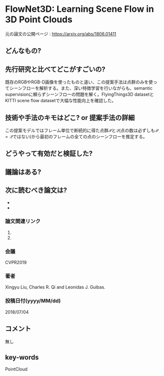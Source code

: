 # FlowNet3D: Learning Scene Flow in 3D Point Clouds

元の論文の公開ページ : https://arxiv.org/abs/1806.01411

## どんなもの?

## 先行研究と比べてどこがすごいの?
既存のRGBやRGB-D画像を使ったものと違い、この提案手法は点群のみを使ってシーンフローを解析する。また、深い特徴学習を行いながらも、semantic supervisionに頼らずシーンフローの問題を解く。FlyingThings3D datasetとKITTI scene flow datasetで大幅な性能向上を確認した。

## 技術や手法のキモはどこ? or 提案手法の詳細
この提案モデルではフレーム単位で断続的に得た点群$\mathcal{P}$と$\mathcal{Q}$(点の数は必ずしも$\mathcal{P}=\mathcal{Q}$ではない)から最初のフレームの全ての点のシーンフローを推定する。

## どうやって有効だと検証した?

## 議論はある?

## 次に読むべき論文は?
-
-

### 論文関連リンク
1.
2.

### 会議
CVPR2019

### 著者
Xingyu Liu, Charles R. Qi and Leonidas J. Guibas.

### 投稿日付(yyyy/MM/dd)
2018/07/04

## コメント
無し

## key-words
PointCloud